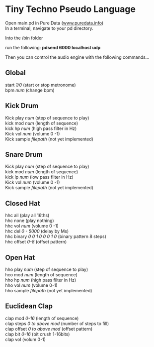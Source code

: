 # Tiny Techno Pseudo Language  
Open main.pd in Pure Data (www.puredata.info)  
In a terminal, navigate to your pd directory.  

Into the /bin folder  

run the following: **pdsend 6000 localhost udp**  

Then you can control the audio engine with the following commands...  

## Global  
start *1/0* (start or stop metronome)  
bpm *num* (change bpm)  

## Kick Drum  
Kick play *num* (step of sequence to play)  
kick mod *num* (length of sequence)  
kick hp *num* (high pass filter in Hz)  
Kick vol *num* (volume 0 -1)  
Kick sample *filepath* (not yet implemented)  

## Snare Drum  
Kick play *num* (step of sequence to play)  
kick mod *num* (length of sequence)  
kick lp *num* (low pass filter in Hz)  
Kick vol *num* (volume 0 -1)  
Kick sample *filepath* (not yet implemented)  

## Closed Hat  
hhc all (play all 16ths)  
hhc none (play nothing)  
hhc vol *num* (volume 0 -1)  
hhc del *0 - 5000* (delay by Ms)  
hhc binary *0 0 1 0 0 0 1 0* (binary pattern 8 steps)  
hhc offset *0-8* (offset pattern)  

## Open Hat  
hho play *num* (step of sequence to play)  
hco mod *num* (length of sequence)  
hho hp *num* (high pass filter in Hz)  
hho vol *num* (volume 0-1)  
hho sample *filepath* (not yet implemented)  

## Euclidean Clap  
clap mod *0-16* (length of sequence)  
clap steps *0 to above mod* (number of steps to fill)  
clap offset *0 to above mod* (offset pattern)  
clap bit *0-16* (bit crush 1-16bits)  
clap vol (volum 0-1)
